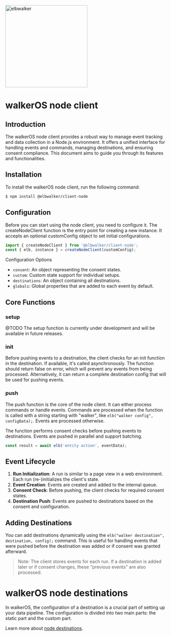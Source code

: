 <p align="left">
  <a href="https://elbwalker.com">
    <img title="elbwalker" src='https://www.elbwalker.com/elbwalker.png' width="256px"/>
  </a>
</p>

# walkerOS node client

## Introduction

The walkerOS node client provides a robust way to manage event tracking and data collection in a Node.js environment. It offers a unified interface for handling events and commands, managing destinations, and ensuring consent compliance. This document aims to guide you through its features and functionalities.

## Installation

To install the walkerOS node client, run the following command:

```sh
$ npm install @elbwalker/client-node
```

## Configuration

Before you can start using the node client, you need to configure it. The createNodeClient function is the entry point for creating a new instance. It accepts an optional customConfig object to set initial configurations.

```ts
import { createNodeClient } from '@elbwalker/client-node';
const { elb, instance } = createNodeClient(customConfig);
```

Configuration Options

- `consent`: An object representing the consent states.
- `custom`: Custom state support for individual setups.
- `destinations`: An object containing all destinations.
- `globals`: Global properties that are added to each event by default.

## Core Functions

### setup

@TODO The setup function is currently under development and will be available in future releases.

### init

Before pushing events to a destination, the client checks for an init function in the destination. If available, it's called asynchronously. The function should return false on error, which will prevent any events from being processed. Alternatively, it can return a complete destination config that will be used for pushing events.

### push

The push function is the core of the node client. It can either process commands or handle events. Commands are processed when the function is called with a string starting with "walker", like `elb("walker config", configData);`. Events are processed otherwise.

The function performs consent checks before pushing events to destinations. Events are pushed in parallel and support batching.

```ts
const result = await elb('entity action', eventData);
```

## Event Lifecycle

1. **Run Initialization**: A run is similar to a page view in a web environment. Each run (re-)initializes the client's state.
2. **Event Creation**: Events are created and added to the internal queue.
3. **Consent Check**: Before pushing, the client checks for required consent states.
4. **Destination Push**: Events are pushed to destinations based on the consent and configuration.

## Adding Destinations

You can add destinations dynamically using the `elb("walker destination", destination, config);` command. This is useful for handling events that were pushed before the destination was added or if consent was granted afterward.

> Note: The client stores events for each run. If a destination is added later or if consent changes, these "previous events" are also processed.

# walkerOS node destinations

In walkerOS, the configuration of a destination is a crucial part of setting up your data pipeline. The configuration is divided into two main parts: the static part and the custom part.

Learn more about [node destinations](../../destinations/node/).

